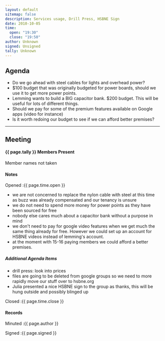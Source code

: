 ```yaml
---
layout: default
sitemap: false
description: Services usage, Drill Press, HSBNE Sign
date: 2010-10-05
time:
  open: "19:30"
  close: "19:50"
author: Unknown
signed: Unsigned
tally: Unknown
---
```


## Agenda

* Do we go ahead with steel cables for lights and overhead power?
* $100 budget that was originally budgeted for power boards, should we use it to get more power points.
* Lemming wants to build a BIG capacitor bank. $200 budget. This will be useful for lots of different things.
* Should we pay for some of the premium features available on Google apps (video for instance)
* Is it worth redoing our budget to see if we can afford better premises?

---

## Meeting

#### {{ page.tally }} Members Present

Member names not taken

#### Notes

Opened
:{{ page.time.open }}

* we are not concerned to replace the nylon cable with steel at this time as buzz was already compensated and our tenancy is unsure
* we do not need to spend more money for power points as they have been sourced for free
* nobody else cares much about a capacitor bank without a purpose in mind
* we don't need to pay for google video features when we get much the same thing already for free. However we could set up an account for HSBNE videos instead of lemming's account.
* at the moment with 15-16 paying members we could afford a better premises.

##### Additional Agenda Items

* drill press: look into prices
* files are going to be deleted from google groups so we need to more rapidly move our stuff over to hsbne.org
* Julia presented a nice HSBNE sign to the group as thanks, this will be hung outside and possibly blinged up

Closed
:{{ page.time.close }}

#### Records

Minuted
:{{ page.author }}

Signed
:{{ page.signed }}
